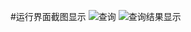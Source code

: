 #运行界面截图显示
![查询](http://a1.qpic.cn/psb?/V10V6cGL1XKoht/x4ik4MX4tPJWz*ZLTKBIdYZ2XRM8.HnBCIMFczL2VY8!/b/dAsBAAAAAAAA&bo=dQMrAXUDKwEFACM!&rf=viewer_4)
![查询结果显示](http://a2.qpic.cn/psb?/V10V6cGL1XKoht/RX*wWm4Xu21edGk2PnOaFPqVDv.6Z8CLj.lxQIxvwhk!/b/dG8BAAAAAAAA&bo=fAM*AXwDPwEFACM!&rf=viewer_4)
